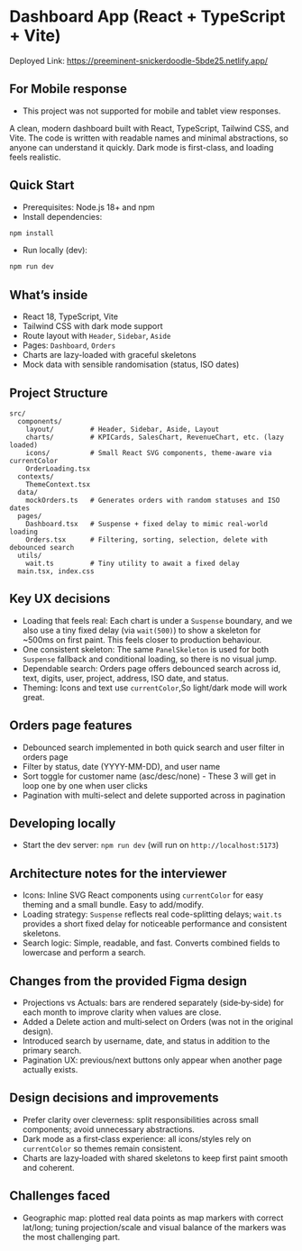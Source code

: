 # Dashboard App (React + TypeScript + Vite)

Deployed Link: https://preeminent-snickerdoodle-5bde25.netlify.app/

## For Mobile response
- This project was not supported for mobile and tablet view responses.

A clean, modern dashboard built with React, TypeScript, Tailwind CSS, and Vite. The code is written with readable names and minimal abstractions, so anyone can understand it quickly. Dark mode is first-class, and loading feels realistic.

## Quick Start
- Prerequisites: Node.js 18+ and npm
- Install dependencies:
```bash
npm install
```
- Run locally (dev):
```bash
npm run dev
```

## What’s inside
- React 18, TypeScript, Vite
- Tailwind CSS with dark mode support
- Route layout with `Header`, `Sidebar`, `Aside`
- Pages: `Dashboard`, `Orders`
- Charts are lazy-loaded with graceful skeletons
- Mock data with sensible randomisation (status, ISO dates)

## Project Structure
```text
src/
  components/
    layout/         # Header, Sidebar, Aside, Layout
    charts/         # KPICards, SalesChart, RevenueChart, etc. (lazy loaded)
    icons/          # Small React SVG components, theme-aware via currentColor
    OrderLoading.tsx
  contexts/
    ThemeContext.tsx
  data/
    mockOrders.ts   # Generates orders with random statuses and ISO dates
  pages/
    Dashboard.tsx   # Suspense + fixed delay to mimic real-world loading
    Orders.tsx      # Filtering, sorting, selection, delete with debounced search
  utils/
    wait.ts         # Tiny utility to await a fixed delay
  main.tsx, index.css
```

## Key UX decisions
- Loading that feels real: Each chart is under a `Suspense` boundary, and we also use a tiny fixed delay (via `wait(500)`) to show a skeleton for ~500ms on first paint. This feels closer to production behaviour.
- One consistent skeleton: The same `PanelSkeleton` is used for both `Suspense` fallback and conditional loading, so there is no visual jump.
- Dependable search: Orders page offers debounced search across id, text, digits, user, project, address, ISO date, and status.
- Theming: Icons and text use `currentColor`,So light/dark mode will work great.

## Orders page features
- Debounced search implemented in both quick search and user filter in orders page
- Filter by status, date (YYYY-MM-DD), and user name
- Sort toggle for customer name (asc/desc/none) - These 3 will get in loop one by one when user clicks
- Pagination with multi-select and delete supported across in pagination

## Developing locally
- Start the dev server: `npm run dev` (will run on `http://localhost:5173`)


## Architecture notes for the interviewer
- Icons: Inline SVG React components using `currentColor` for easy theming and a small bundle. Easy to add/modify.
- Loading strategy: `Suspense` reflects real code-splitting delays; `wait.ts` provides a short fixed delay for noticeable performance and consistent skeletons.
- Search logic: Simple, readable, and fast. Converts combined fields to lowercase and perform a search.

## Changes from the provided Figma design
- Projections vs Actuals: bars are rendered separately (side‑by‑side) for each month to improve clarity when values are close.
- Added a Delete action and multi‑select on Orders (was not in the original design).
- Introduced search by username, date, and status in addition to the primary search.
- Pagination UX: previous/next buttons only appear when another page actually exists.

## Design decisions and improvements
- Prefer clarity over cleverness: split responsibilities across small components; avoid unnecessary abstractions.
- Dark mode as a first‑class experience: all icons/styles rely on `currentColor` so themes remain consistent.
- Charts are lazy‑loaded with shared skeletons to keep first paint smooth and coherent.

## Challenges faced
- Geographic map: plotted real data points as map markers with correct lat/long; tuning projection/scale and visual balance of the markers was the most challenging part.

